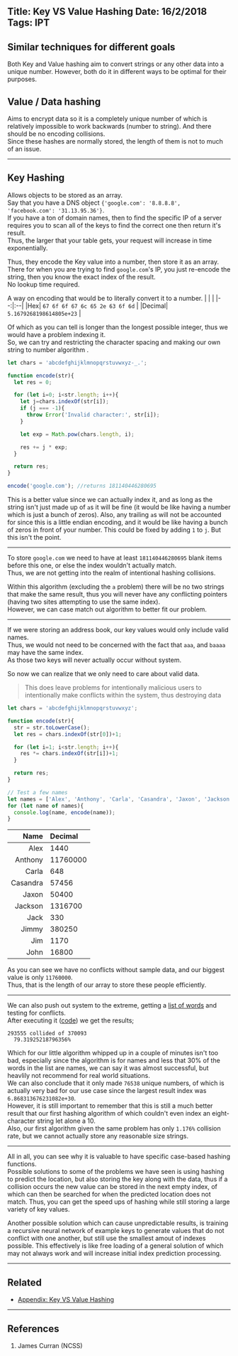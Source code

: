 Title: Key VS Value Hashing
Date: 16/2/2018
Tags: IPT
---
Similar techniques for different goals
---
Both Key and Value hashing aim to convert strings or any other data into a unique number. However, both do it in different ways to be optimal for their purposes.

## Value / Data hashing
Aims to encrypt data so it is a completely unique number of which is relatively impossible to work backwards (number to string). And there should be no encoding collisions.  
Since these hashes are normally stored, the length of them is not to much of an issue.

---

## Key Hashing
Allows objects to be stored as an array.  
Say that you have a DNS object ``{'google.com': '8.8.8.8', 'facebook.com': '31.13.95.36'}``.  
If you have a ton of domain names, then to find the specific IP of a server requires you to scan all of the keys to find the correct one then return it's result.  
Thus, the larger that your table gets, your request will increase in time exponentially.  

Thus, they encode the Key value into a number, then store it as an array.  
There for when you are trying to find ``google.com``'s IP, you just re-encode the string, then you know the exact index of the result.  
No lookup time required.  

A way on encoding that would be to literally convert it to a number.
| | |
|--:|:--|
|Hex| ``67 6f 6f 67 6c 65 2e 63 6f 6d`` |
|Decimal| ``5.1679268198614805e+23`` |

Of which as you can tell is longer than the longest possible integer, thus we would have a problem indexing it.  
So, we can try and restricting the character spacing and making our own string to number algorithm .
```javascript
let chars = 'abcdefghijklmnopqrstuvwxyz-_.';

function encode(str){
  let res = 0;

  for (let i=0; i<str.length; i++){
    let j=chars.indexOf(str[i]);
    if (j === -1){
      throw Error('Invalid character:', str[i]);
    }

    let exp = Math.pow(chars.length, i);

    res += j * exp;
  }

  return res;
}

encode('google.com'); //returns 181140446280695
```
This is a better value since we can actually index it, and as long as the string isn't just made up of ``a``s it will be fine (it would be like having a number which is just a bunch of zeros). Also, any trailing ``a``s will not be accounted for since this is a little endian encoding, and it would be like having a bunch of zeros in front of your number. This could be fixed by adding ``1`` to ``j``. But this isn't the point.  

---

To store ``google.com`` we need to have at least ``181140446280695`` blank items before this one, or else the index wouldn't actually match.  
Thus, we are not getting into the realm of intentional hashing collisions.  

Within this algorithm (excluding the ``a`` problem) there will be no two strings that make the same result, thus you will never have any conflicting pointers (having two sites attempting to use the same index).  
However, we can case match out algorithm to better fit our problem.  

---

If we were storing an address book, our key values would only include valid names.  
Thus, we would not need to be concerned with the fact that ``aaa``, and ``baaaa`` may have the same index.  
As those two keys will never actually occur without system.  

So now we can realize that we only need to care about valid data.
> This does leave problems for intentionally malicious users to intentionally make conflicts within the system, thus destroying data
```javascript
let chars = 'abcdefghijklmnopqrstuvwxyz';

function encode(str){
  str = str.toLowerCase();
  let res = chars.indexOf(str[0])+1;

  for (let i=1; i<str.length; i++){
    res *= chars.indexOf(str[i])+1;
  }

  return res;
}

// Test a few names
let names = ['Alex', 'Anthony', 'Carla', 'Casandra', 'Jaxon', 'Jackson', 'Jack', 'Jimmy', 'Jim', 'John'];
for (let name of names){
  console.log(name, encode(name));
}
```

| Name | Decimal |
|--:|:--|
Alex|1440
Anthony|11760000
Carla|648
Casandra|57456
Jaxon|50400
Jackson|1316700
Jack|330
Jimmy|380250
Jim|1170
John|16800

As you can see we have no conflicts without sample data, and our biggest value is only ``11760000``.  
Thus, that is the length of our array to store these people efficiently.

---

We can also push out system to the extreme, getting a [list of words](https://raw.githubusercontent.com/dwyl/english-words/master/words_alpha.txt) and testing for conflicts.  
After executing it ([code](/code/4-1.js)) we get the results;
```
293555 collided of 370093
  79.31925218796356% 
```
Which for our little algorithm  whipped up in a couple of minutes isn't too bad, especially since the algorithm is for names and less that 30% of the words in the list are names, we can say it was almost successful, but heavlily not recommend for real world situations.  
We can also conclude that it only made ``76538`` unique numbers, of which is actually very bad for our use case since the largest result index was ``6.868313676231082e+30``.  
However, it is still important to remember that this is still a much better result that our first hashing algorithm of which couldn't even index an eight-character string let alone a 10.  
Also, our first algorithm given the same problem has only ``1.176%`` collision rate, but we cannot actually store any reasonable size strings.

---

All in all, you can see why it is valuable to have specific case-based hashing functions.  
Possible solutions to some of the problems we have seen is using hashing to predict the location, but also storing the key along with the data, thus if a collision occurs the new value can be stored in the next empty index, of which can then be searched for when the predicted location does not match. Thus, you can get the speed ups of hashing while still storing a large variety of key values.  

Another possible solution which can cause unpredictable results, is training a recursive neural network of example keys to generate values that do not conflict with one another, but still use the smallest amout of indexes possible. This effectively is like free loading of a general solution of which may not always work and will increase initial index prediction processing.

---

## Related
* [Appendix: Key VS Value Hashing](/p/5.html)

---

## References
1. James Curran (NCSS)

